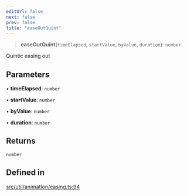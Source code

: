 ```yaml
---
editUrl: false
next: false
prev: false
title: "easeOutQuint"
---
```


> **easeOutQuint**(`timeElapsed`, `startValue`, `byValue`, `duration`): `number`

Quintic easing out

## Parameters

• **timeElapsed**: `number`

• **startValue**: `number`

• **byValue**: `number`

• **duration**: `number`

## Returns

`number`

## Defined in

[src/util/animation/easing.ts:94](https://github.com/fabricjs/fabric.js/blob/5c1240d8b4662e45868dd33f385f941de21c8e9c/src/util/animation/easing.ts#L94)
